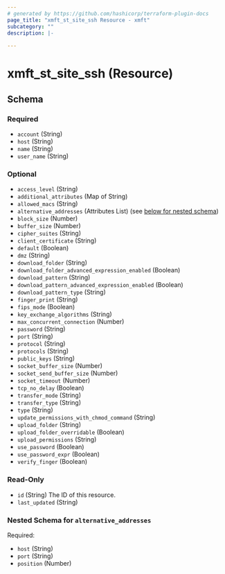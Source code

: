 ```yaml
---
# generated by https://github.com/hashicorp/terraform-plugin-docs
page_title: "xmft_st_site_ssh Resource - xmft"
subcategory: ""
description: |-
  
---
```


# xmft_st_site_ssh (Resource)





<!-- schema generated by tfplugindocs -->
## Schema

### Required

- `account` (String)
- `host` (String)
- `name` (String)
- `user_name` (String)

### Optional

- `access_level` (String)
- `additional_attributes` (Map of String)
- `allowed_macs` (String)
- `alternative_addresses` (Attributes List) (see [below for nested schema](#nestedatt--alternative_addresses))
- `block_size` (Number)
- `buffer_size` (Number)
- `cipher_suites` (String)
- `client_certificate` (String)
- `default` (Boolean)
- `dmz` (String)
- `download_folder` (String)
- `download_folder_advanced_expression_enabled` (Boolean)
- `download_pattern` (String)
- `download_pattern_advanced_expression_enabled` (Boolean)
- `download_pattern_type` (String)
- `finger_print` (String)
- `fips_mode` (Boolean)
- `key_exchange_algorithms` (String)
- `max_concurrent_connection` (Number)
- `password` (String)
- `port` (String)
- `protocol` (String)
- `protocols` (String)
- `public_keys` (String)
- `socket_buffer_size` (Number)
- `socket_send_buffer_size` (Number)
- `socket_timeout` (Number)
- `tcp_no_delay` (Boolean)
- `transfer_mode` (String)
- `transfer_type` (String)
- `type` (String)
- `update_permissions_with_chmod_command` (String)
- `upload_folder` (String)
- `upload_folder_overridable` (Boolean)
- `upload_permissions` (String)
- `use_password` (Boolean)
- `use_password_expr` (Boolean)
- `verify_finger` (Boolean)

### Read-Only

- `id` (String) The ID of this resource.
- `last_updated` (String)

<a id="nestedatt--alternative_addresses"></a>
### Nested Schema for `alternative_addresses`

Required:

- `host` (String)
- `port` (String)
- `position` (Number)
